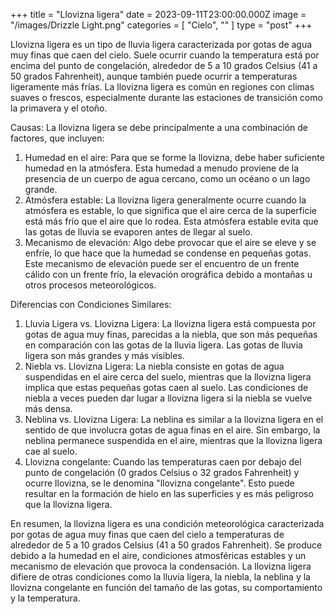 +++
title = "Llovizna ligera"
date = 2023-09-11T23:00:00.000Z
image = "/images/Drizzle Light.png"
categories = [ "Cielo", "" ]
type = "post"
+++

Llovizna ligera es un tipo de lluvia ligera caracterizada por gotas de agua muy finas que caen del cielo. Suele ocurrir cuando la temperatura está por encima del punto de congelación, alrededor de 5 a 10 grados Celsius (41 a 50 grados Fahrenheit), aunque también puede ocurrir a temperaturas ligeramente más frías. La llovizna ligera es común en regiones con climas suaves o frescos, especialmente durante las estaciones de transición como la primavera y el otoño.

Causas:
La llovizna ligera se debe principalmente a una combinación de factores, que incluyen:

1. Humedad en el aire: Para que se forme la llovizna, debe haber suficiente humedad en la atmósfera. Esta humedad a menudo proviene de la presencia de un cuerpo de agua cercano, como un océano o un lago grande.
2. Atmósfera estable: La llovizna ligera generalmente ocurre cuando la atmósfera es estable, lo que significa que el aire cerca de la superficie está más frío que el aire que lo rodea. Esta atmósfera estable evita que las gotas de lluvia se evaporen antes de llegar al suelo.
3. Mecanismo de elevación: Algo debe provocar que el aire se eleve y se enfríe, lo que hace que la humedad se condense en pequeñas gotas. Este mecanismo de elevación puede ser el encuentro de un frente cálido con un frente frío, la elevación orográfica debido a montañas u otros procesos meteorológicos.

Diferencias con Condiciones Similares:

1. Lluvia Ligera vs. Llovizna Ligera: La llovizna ligera está compuesta por gotas de agua muy finas, parecidas a la niebla, que son más pequeñas en comparación con las gotas de la lluvia ligera. Las gotas de lluvia ligera son más grandes y más visibles.
2. Niebla vs. Llovizna Ligera: La niebla consiste en gotas de agua suspendidas en el aire cerca del suelo, mientras que la llovizna ligera implica que estas pequeñas gotas caen al suelo. Las condiciones de niebla a veces pueden dar lugar a llovizna ligera si la niebla se vuelve más densa.
3. Neblina vs. Llovizna Ligera: La neblina es similar a la llovizna ligera en el sentido de que involucra gotas de agua finas en el aire. Sin embargo, la neblina permanece suspendida en el aire, mientras que la llovizna ligera cae al suelo.
4. Llovizna congelante: Cuando las temperaturas caen por debajo del punto de congelación (0 grados Celsius o 32 grados Fahrenheit) y ocurre llovizna, se le denomina "llovizna congelante". Esto puede resultar en la formación de hielo en las superficies y es más peligroso que la llovizna ligera.

En resumen, la llovizna ligera es una condición meteorológica caracterizada por gotas de agua muy finas que caen del cielo a temperaturas de alrededor de 5 a 10 grados Celsius (41 a 50 grados Fahrenheit). Se produce debido a la humedad en el aire, condiciones atmosféricas estables y un mecanismo de elevación que provoca la condensación. La llovizna ligera difiere de otras condiciones como la lluvia ligera, la niebla, la neblina y la llovizna congelante en función del tamaño de las gotas, su comportamiento y la temperatura.
